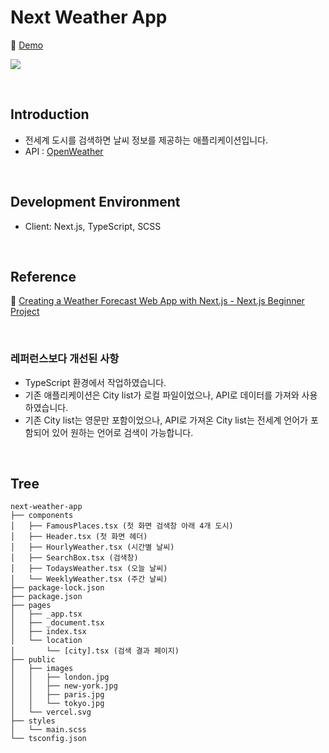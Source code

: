 # Next Weather App

📎 [Demo](https://nemo-next-weather-app.herokuapp.com/)

![](./public/images/next-weather-app-16_9.gif)

<br/>

## Introduction
- 전세계 도시를 검색하면 날씨 정보를 제공하는 애플리케이션입니다.
- API : [OpenWeather](https://openweathermap.org/)

<br/>

## Development Environment
- Client: Next.js, TypeScript, SCSS

<br/>

## Reference
📎 [Creating a Weather Forecast Web App with Next.js - Next.js Beginner Project](https://youtu.be/6UlpfXQWysg)

<br/>

### 레퍼런스보다 개선된 사항
- TypeScript 환경에서 작업하였습니다.
- 기존 애플리케이션은 City list가 로컬 파일이었으나, API로 데이터를 가져와 사용하였습니다.
- 기존 City list는 영문만 포함이었으나, API로 가져온 City list는 전세계 언어가 포함되어 있어 원하는 언어로 검색이 가능합니다.

<br/>

## Tree
```
next-weather-app
├── components
│   ├── FamousPlaces.tsx (첫 화면 검색창 아래 4개 도시)
│   ├── Header.tsx (첫 화면 헤더)
│   ├── HourlyWeather.tsx (시간별 날씨)
│   ├── SearchBox.tsx (검색창)
│   ├── TodaysWeather.tsx (오늘 날씨)
│   └── WeeklyWeather.tsx (주간 날씨)
├── package-lock.json
├── package.json
├── pages
│   ├── _app.tsx
│   ├── _document.tsx
│   ├── index.tsx
│   └── location
│       └── [city].tsx (검색 결과 페이지)
├── public
│   ├── images
│   │   ├── london.jpg
│   │   ├── new-york.jpg
│   │   ├── paris.jpg
│   │   └── tokyo.jpg
│   └── vercel.svg
├── styles
│   └── main.scss
└── tsconfig.json

```
